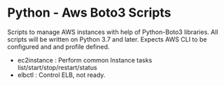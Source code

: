 # Python - Aws Boto3 Scripts

Scripts to manage AWS instances with help of Python-Boto3 libraries. All scripts will be written on Python 3.7 and later. Expects AWS CLI to be configured and and profile defined.

- ec2instance : Perform common Instance tasks list/start/stop/restart/status
- elbctl 	: Control ELB, not ready.

